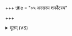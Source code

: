 +++
title = "०५ अरसस्य शर्कोटस्य"

+++
<details><summary>मूलम् (VS)</summary>

अ॑र॒सस्य॑ श॒र्कोट॑स्य नी॒चीन॑स्योप॒सर्प॑तः। वि॒षं ह्य१॒॑स्यादि॒ष्यथो॑ एनमजीजभम् ॥
</details>